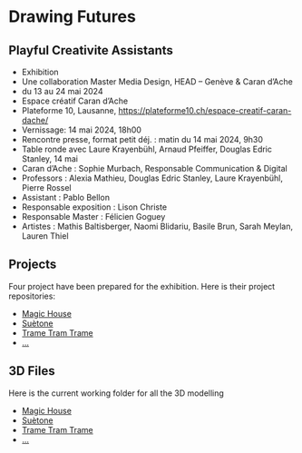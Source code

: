 # Drawing Futures
## Playful Creativite Assistants

- Exhibition
- Une collaboration Master Media Design, HEAD – Genève & Caran d’Ache
- du 13 au 24 mai 2024
- Espace créatif Caran d’Ache
- Plateforme 10, Lausanne, https://plateforme10.ch/espace-creatif-caran-dache/
- Vernissage: 14 mai 2024, 18h00
- Rencontre presse, format petit déj. : matin du 14 mai 2024, 9h30
- Table ronde avec Laure Krayenbühl, Arnaud Pfeiffer, Douglas Edric Stanley, 14 mai
- Caran d’Ache : Sophie Murbach, Responsable Communication & Digital
- Professors : Alexia Mathieu, Douglas Edric Stanley, Laure Krayenbühl, Pierre Rossel
- Assistant : Pablo Bellon
- Responsable exposition : Lison Christe
- Responsable Master : Félicien Goguey
- Artistes : Mathis Baltisberger, Naomi Blidariu, Basile Brun, Sarah Meylan, Lauren Thiel

## Projects
Four project have been prepared for the exhibition. Here is their project repositories:

- [Magic House](https://github.com/pensthiel/head-md-future-of-drawing/)
- [Suètone](https://github.com/chap0ng/2023-head-md-future-of-drawing/)
- [Trame Tram Trame](https://github.com/Mastis3000/head-md-drawing-futures)
- [...]()

## 3D Files
Here is the current working folder for all the 3D modelling
- [Magic House](https://github.com/pensthiel/head-md-future-of-drawing/tree/main/expo/3d)
- [Suètone](https://github.com/chap0ng/2023-head-md-future-of-drawing/tree/main/expo/3d)
- [Trame Tram Trame](https://github.com/Mastis3000/head-md-drawing-futures/tree/main/expo/3d)
- [...]()